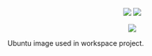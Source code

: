 <p align="center">
  <img src="https://img.shields.io/github/license/mashape/apistatus.svg?longCache=true&style=flat" />
  <img src="https://img.shields.io/docker/automated/jrottenberg/ffmpeg.svg?longCache=true&style=flat" />
  
</p>
<p align="center">
  <img src="https://storage.googleapis.com/cyberfountain/workspace-logo-ubuntu.png" />
</p>
Ubuntu image used in workspace project.
